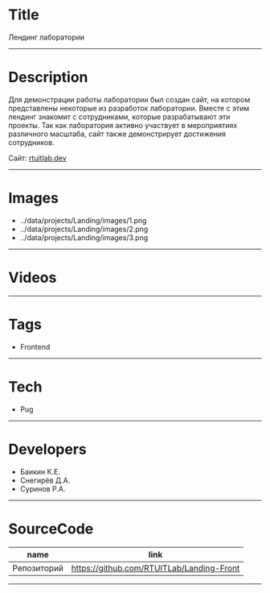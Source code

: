 # Title

Лендинг лаборатории

---

# Description

Для демонстрации работы лаборатории был создан сайт, на котором представлены некоторые из разработок лаборатории. Вместе с этим лендинг знакомит с сотрудниками, которые разрабатывают эти проекты. Так как лаборатория активно участвует в мероприятиях различного масштаба, сайт также демонстрирует достижения сотрудников.

Сайт: <a target="_blank" href="https://rtuitlab.dev">rtuitlab.dev</a>

---

# Images

- ../data/projects/Landing/images/1.png
- ../data/projects/Landing/images/2.png
- ../data/projects/Landing/images/3.png

---

# Videos

---

# Tags

- Frontend

---

# Tech

- Pug

---

# Developers

- Баикин К.Е.
- Снегирёв Д.А.
- Суринов Р.А.

---

# SourceCode

| name                         | link                                      |
| ---------------------------- | ----------------------------------------- |
| Репозиторий                  | https://github.com/RTUITLab/Landing-Front |

---
